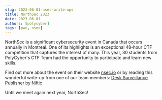 ```yaml
---
slug: 2023-06-01-nsec-write-ups
title: NorthSec 2023
date: 2023-06-01
authors: [polycyber]
tags: [pwn, nsec]
---
```


NorthSec is a significant cybersecurity event in Canada that occurs annually in Montreal. One of its highlights is an exceptional 48-hour CTF competition that captures the interest of many. This year, 30 students from PolyCyber's CTF Team had the opportunity to participate and learn new skills.
<!-- truncate -->

Find out more about the event on their website [nsec.io](https://nsec.io/competition/) or by reading this wonderful write-up from one of our team members: [Desk Surveillance Publisher by Niftic](https://niftic.ca/posts/desk_surveillance_publisher)

Until we meet again next year, NorthSec!
